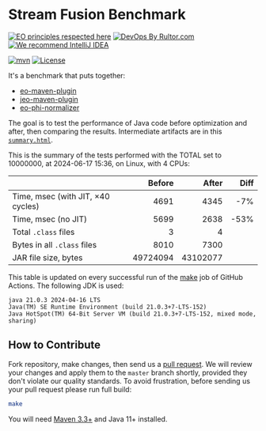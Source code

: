 # Stream Fusion Benchmark

[![EO principles respected here](https://www.elegantobjects.org/badge.svg)](https://www.elegantobjects.org)
[![DevOps By Rultor.com](http://www.rultor.com/b/objectionary/eo)](http://www.rultor.com/p/objectionary/eo)
[![We recommend IntelliJ IDEA](https://www.elegantobjects.org/intellij-idea.svg)](https://www.jetbrains.com/idea/)

[![mvn](https://github.com/objectionary/benchmark/actions/workflows/mvn.yml/badge.svg)](https://github.com/objectionary/benchmark/actions/workflows/mvn.yml)
[![License](https://img.shields.io/badge/license-MIT-green.svg)](LICENSE.txt)

It's a benchmark that puts together:

* [eo-maven-plugin](https://github.com/objectionary/eo)
* [jeo-maven-plugin](https://github.com/objectionary/jeo-maven-plugin)
* [eo-phi-normalizer](https://github.com/objectionary/eo-phi-normalizer)

The goal is to test the performance of Java code before optimization and after,
then comparing the results. Intermediate artifacts are in this
[`summary.html`](https://www.objectionary.com/benchmark/summary.html).

<!-- benchmark -->
This is the summary of the tests performed with the TOTAL set to 10000000,
at 2024-06-17 15:36, on Linux, with 4 CPUs:

| | Before | After | Diff |
| --- | --: | --: | --: |
| Time, msec (with JIT, ×40 cycles) | 4691 | 4345 | -7% |
| Time, msec (no JIT) | 5699 | 2638 | -53% |
| Total `.class` files | 3 | 4 | |
| Bytes in all `.class` files | 8010 | 7300 | |
| JAR file size, bytes | 49724094 | 43102077 | |

This table is updated on every successful run of the
[make](https://github.com/objectionary/benchmark/actions/workflows/make.yml)
job of GitHub Actions.
The following JDK is used:

```
java 21.0.3 2024-04-16 LTS
Java(TM) SE Runtime Environment (build 21.0.3+7-LTS-152)
Java HotSpot(TM) 64-Bit Server VM (build 21.0.3+7-LTS-152, mixed mode, sharing)
```

<!-- benchmark -->


## How to Contribute

Fork repository, make changes, then send us
a [pull request](https://www.yegor256.com/2014/04/15/github-guidelines.html).
We will review your changes and apply them to the `master` branch shortly,
provided they don't violate our quality standards. To avoid frustration,
before sending us your pull request please run full build:

```bash
make
```

You will need [Maven 3.3+](https://maven.apache.org) and Java 11+ installed.
